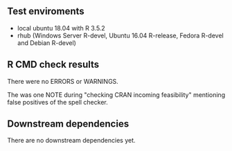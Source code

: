 
## Test enviroments
* local ubuntu 18.04 with R 3.5.2
* rhub (Windows Server R-devel, Ubuntu 16.04 R-release, Fedora R-devel and Debian R-devel)

## R CMD check results
There were no ERRORS or WARNINGS.

The was one NOTE during "checking CRAN incoming feasibility" mentioning false positives
of the spell checker.

## Downstream dependencies
There are no downstream dependencies yet.
